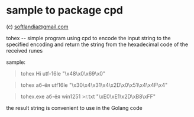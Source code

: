 ﻿# sample to package cpd #

(c) softlandia@gmail.com

tohex -- simple program using cpd to encode the input string to the specified encoding and return the string from the hexadecimal code of the received runes

sample:
>tohex Hi utf-16le
>"\x48\x0\x69\x0"

>tohex аб-ёя utf16le
>"\x30\x4\x31\x4\x2D\x0\x51\x4\x4F\x4"

>tohex.exe аб-ёя win1251 >r.txt
>"\xE0\xE1\x2D\xB8\xFF"

the result string is convenient to use in the Golang code